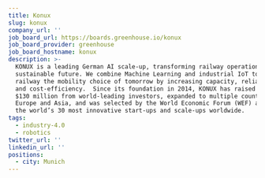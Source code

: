 ```yaml
---
title: Konux
slug: konux
company_url: ''
job_board_url: https://boards.greenhouse.io/konux
job_board_provider: greenhouse
job_board_hostname: konux
description: >-
  KONUX is a leading German AI scale-up, transforming railway operations for a
  sustainable future. We combine Machine Learning and industrial IoT to make
  railway the mobility choice of tomorrow by increasing capacity, reliability,
  and cost-efficiency.  Since its foundation in 2014, KONUX has raised more than
  $130 million from world-leading investors, expanded to multiple countries in
  Europe and Asia, and was selected by the World Economic Forum (WEF) as one of
  the world’s 30 most innovative start-ups and scale-ups worldwide.
tags:
  - industry-4.0
  - robotics
twitter_url: ''
linkedin_url: ''
positions:
  - city: Munich
---
```

